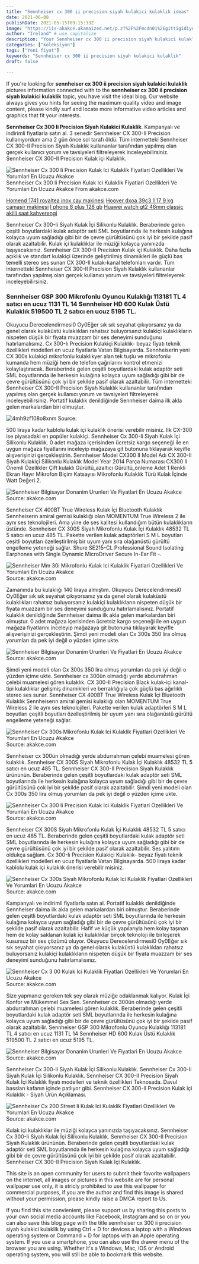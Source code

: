 ```yaml
---
title: "Sennheiser cx 300 ii precision siyah kulakici kulaklik ideas"
date: 2021-06-08
publishDate: 2021-05-15T09:15:33Z
image: "https://iis-akakce.akamaized.net/p.z?%2F%2Fmcdn01%2Egittigidiyor%2Enet%2F67943%2F679430995%5F0%2Ejpg"
author: "Ireland" # use capitalize
description: "Your Sennheiser cx 300 ii precision siyah kulakici kulaklik images are ready. Sennheiser cx 300 ii precision siyah kulakici kulaklik are a topic that is being searched for and liked by netizens today. You can Download the Sennheiser cx 300 ii precision siyah kulakici kulaklik files here. Find and Download all free photos."
categories: ["koleksiyon"]
tags: ["Yeni fiyat"]
keywords: "Sennheiser cx 300 ii precision siyah kulakici kulaklik"
draft: false

---
```


If you're looking for **sennheiser cx 300 ii precision siyah kulakici kulaklik** pictures information connected with to the **sennheiser cx 300 ii precision siyah kulakici kulaklik** topic, you have visit the ideal  blog.  Our website always  gives you  hints  for seeing  the maximum  quality video and image  content, please kindly surf and locate more informative video articles and graphics  that fit your interests.

**Sennheiser Cx 300 Ii Precision Siyah Kulakici Kulaklik**. Kampanyalı ve indirimli fiyatlarla satın al. 3 senedir Sennheiser CX 300-II Precision kullanıyordum ama 2 gün önce sol tarafı öldü. Tüm internetteki Sennheiser CX 300-II Precision Siyah Kulaklık kullananlar tarafından yapılmış olan gerçek kullanıcı yorum ve tavsiyeleri filtreleyerek inceleyebilirsiniz. Sennheiser CX 300-II Precision Kulak içi Kulaklık.

![Sennheiser Cx 300 Ii Precision Kulak Ici Kulaklik Fiyatlari Ozellikleri Ve Yorumlari En Ucuzu Akakce](https://cdn.akakce.com/sennheiser/sennheiser-cx-300-ii-precision-kulak-ici-z.jpg "Sennheiser Cx 300 Ii Precision Kulak Ici Kulaklik Fiyatlari Ozellikleri Ve Yorumlari En Ucuzu Akakce")
Sennheiser Cx 300 Ii Precision Kulak Ici Kulaklik Fiyatlari Ozellikleri Ve Yorumlari En Ucuzu Akakce From akakce.com

[Homend 1741 royaltea inox cay makinesi](/homend-1741-royaltea-inox-cay-makinesi/)
[Hoover dxoa 39c3 1 17 9 kg camasir makinesi](/hoover-dxoa-39c3-1-17-9-kg-camasir-makinesi/)
[I phone 8 plus 128 gb](/i-phone-8-plus-128-gb/)
[Huawei watch gt2 46mm classic akilli saat kahverengi](/huawei-watch-gt2-46mm-classic-akilli-saat-kahverengi/)

Sennheiser Cx 300-Ii Siyah Kulak İçi Silikonlu Kulaklık. Beraberinde gelen çeşitli boyutlardaki kulak adaptör seti SML boyutlarında ile herkesin kulağına kolayca uyum sağladığı gibi bir de çevre gürültüsünü çok iyi bir şekilde pasif olarak azaltabilir. Kulak içi kulaklıklar ile müziği kolayca yanınızda taşıyacaksınız. Sennheiser CX 300-II Precision Kulak içi Kulaklık. Daha fazla açıklık ve standart kulakiçi üzerinde geliştirilmiş dinamikleri ile güçlü bas temelli stereo ses sunan CX 300-II kulak-kanal telefonları vardır. Tüm internetteki Sennheiser CX 300-II Precision Siyah Kulaklık kullananlar tarafından yapılmış olan gerçek kullanıcı yorum ve tavsiyeleri filtreleyerek inceleyebilirsiniz.

### Sennheiser GSP 300 Mikrofonlu Oyuncu Kulaklığı 113181 TL 4 satıcı en ucuz 1131 TL 14 Sennheiser HD 600 Kulak Üstü Kulaklık 519500 TL 2 satıcı en ucuz 5195 TL.

Okuyucu Derecelendirmesi0 Oy0Eğer sık sık seyahat çıkıyorsanız ya da genel olarak kulaküstü kulaklıkları rahatsız buluyorsanız kulakiçi kulaklıkların nispeten düşük bir fiyata muazzam bir ses deneyimi sunduğunu hatırlamalısınız. Cx 300-Iı Precision Kulakiçi Kulaklık- beyaz fiyatı teknik özellikleri modelleri en ucuz fiyatlarla Vatan Bilgisayarda. Sennheiserin yeni CX 300s kulakiçi mikrofonlu kulaklıkyer alan tek tuşlu ve mikrofonlu kumanda hem müziği hem de telefon çağrılarını kontrol etmenizi kolaylaştıracak. Beraberinde gelen çeşitli boyutlardaki kulak adaptör seti SML boyutlarında ile herkesin kulağına kolayca uyum sağladığı gibi bir de çevre gürültüsünü çok iyi bir şekilde pasif olarak azaltabilir. Tüm internetteki Sennheiser CX 300-II Precision Siyah Kulaklık kullananlar tarafından yapılmış olan gerçek kullanıcı yorum ve tavsiyeleri filtreleyerek inceleyebilirsiniz. Portatif kulaklık denildiğinde Sennheiser daima ilk akla gelen markalardan biri olmuştur.


![4mh9zf108o8xnm](https://iis-akakce.akamaized.net/p.z?%2F%2Fn11scdn%2Eakamaized%2Enet%2Fa1%2F1024%2Fkitap%2Dmuzik%2Dfilm%2Doyun%2Fkulakliklar%2Fsennheiser%2Dcx%2D500i%2Dbeyaz%2Dmikrofonlu%2Dkulak%2Dici%2Dkulaklik%5F%5F1387641084390023%2Ejpg "4mh9zf108o8xnm")
Source: 

500 liraya kadar kablolu kulak içi kulaklık önerisi verebilir misiniz. Ilk CX-300 ise piyasadaki en popüler kulakiçi. Sennheiser Cx 300-Ii Siyah Kulak İçi Silikonlu Kulaklık. 0 adet mağaza içerisinden ücretsiz kargo seçeneği ile en uygun mağaza fiyatlarını inceleyip mağazaya git butonuna tıklayarak keyifle alışverişinizi gerçekleştirin. Sennheiser Model CX300 II Model Adı CX 300-II Siyah Kulakiçi Silikonlu Kulaklık Model Year 2014 Parça Numarası CX300 II Önemli Özellikler Çift kulaklı Gürültü_azaltıcı Gürültü_önleme Adet 1 Renkli Ekran Hayır Mikrofon Biçim Katsayısı Mikrofonlu Kulaklık Türü Kulak İçinde Watt Değeri 2.

![Sennheiser Bilgisayar Donanim Urunleri Ve Fiyatlari En Ucuzu Akakce](https://i.idefix.com/cache/600x600-0/originals/0001834571001-1.jpg "Sennheiser Bilgisayar Donanim Urunleri Ve Fiyatlari En Ucuzu Akakce")
Source: akakce.com

Sennheiser CX 400BT True Wireless Kulak İçi Bluetooth Kulaklık Sennheiserın amiral gemisi kulaklığı olan MOMENTUM True Wireless 2 ile aynı ses teknolojileri. Ama yine de ses kalitesi kullandığım bütün kulaklıkların üstünde. Sennheiser CX 300S Siyah Mikrofonlu Kulak İçi Kulaklık 48532 TL 5 satıcı en ucuz 485 TL. Pakette verilen kulak adaptörleri S M L boyutları çeşitli boyutları özelleştirilmiş bir uyum yanı sıra olağanüstü gürültü engelleme yeteneği sağlar. Shure SE215-CL Professional Sound Isolating Earphones with Single Dynamic MicroDriver Secure In-Ear Fit -.

![Sennheiser Mm 30i Mikrofonlu Kulak Ici Kulaklik Fiyatlari Ozellikleri Ve Yorumlari En Ucuzu Akakce](https://cdn.akakce.com/sennheiser/sennheiser-mm-30i-mikrofonlu-kulak-ici-z.jpg "Sennheiser Mm 30i Mikrofonlu Kulak Ici Kulaklik Fiyatlari Ozellikleri Ve Yorumlari En Ucuzu Akakce")
Source: akakce.com

Zamanında bu kulaklığı 140 liraya almıştım. Okuyucu Derecelendirmesi0 Oy0Eğer sık sık seyahat çıkıyorsanız ya da genel olarak kulaküstü kulaklıkları rahatsız buluyorsanız kulakiçi kulaklıkların nispeten düşük bir fiyata muazzam bir ses deneyimi sunduğunu hatırlamalısınız. Portatif kulaklık denildiğinde Sennheiser daima ilk akla gelen markalardan biri olmuştur. 0 adet mağaza içerisinden ücretsiz kargo seçeneği ile en uygun mağaza fiyatlarını inceleyip mağazaya git butonuna tıklayarak keyifle alışverişinizi gerçekleştirin. Şimdi yeni modeli olan Cx 300s 350 lira olmuş yorumları da pek iyi değil o yüzden içime ukte.

![Sennheiser Bilgisayar Donanim Urunleri Ve Fiyatlari En Ucuzu Akakce](https://cdn.akakce.com/iv/10001/880/880102001x.jpg "Sennheiser Bilgisayar Donanim Urunleri Ve Fiyatlari En Ucuzu Akakce")
Source: akakce.com

Şimdi yeni modeli olan Cx 300s 350 lira olmuş yorumları da pek iyi değil o yüzden içime ukte. Sennheiser cx 300ün olmadığı yerde abdurrahman çelebi muamelesi gören kulaklık. CX 300-II Precision Black kulak-içi kanal-tipi kulaklıklar gelişmiş dinamikleri ve berraklığıyla çok güçlü bas ağırlıklı stereo ses sunar. Sennheiser CX 400BT True Wireless Kulak İçi Bluetooth Kulaklık Sennheiserın amiral gemisi kulaklığı olan MOMENTUM True Wireless 2 ile aynı ses teknolojileri. Pakette verilen kulak adaptörleri S M L boyutları çeşitli boyutları özelleştirilmiş bir uyum yanı sıra olağanüstü gürültü engelleme yeteneği sağlar.

![Sennheiser Cx 300s Mikrofonlu Kulak Ici Kulaklik Fiyatlari Ozellikleri Ve Yorumlari En Ucuzu Akakce](https://iis-akakce.akamaized.net/p.z?%2F%2Fi%2Edr%2Ecom%2Etr%2Fcache%2F600x600%2D0%2Foriginals%2F0001817405002%2D1%2Ejpg "Sennheiser Cx 300s Mikrofonlu Kulak Ici Kulaklik Fiyatlari Ozellikleri Ve Yorumlari En Ucuzu Akakce")
Source: akakce.com

Sennheiser cx 300ün olmadığı yerde abdurrahman çelebi muamelesi gören kulaklık. Sennheiser CX 300S Siyah Mikrofonlu Kulak İçi Kulaklık 48532 TL 5 satıcı en ucuz 485 TL. Sennheiser CX 300-II Precision Siyah Kulaklık ürününün. Beraberinde gelen çeşitli boyutlardaki kulak adaptör seti SML boyutlarında ile herkesin kulağına kolayca uyum sağladığı gibi bir de çevre gürültüsünü çok iyi bir şekilde pasif olarak azaltabilir. Şimdi yeni modeli olan Cx 300s 350 lira olmuş yorumları da pek iyi değil o yüzden içime ukte.

![Sennheiser Cx 300 Ii Precision Kulak Ici Kulaklik Fiyatlari Ozellikleri Ve Yorumlari En Ucuzu Akakce](https://cdn.akakce.com/sennheiser/sennheiser-cx-300-ii-precision-kulak-ici-z.jpg "Sennheiser Cx 300 Ii Precision Kulak Ici Kulaklik Fiyatlari Ozellikleri Ve Yorumlari En Ucuzu Akakce")
Source: akakce.com

Sennheiser CX 300S Siyah Mikrofonlu Kulak İçi Kulaklık 48532 TL 5 satıcı en ucuz 485 TL. Beraberinde gelen çeşitli boyutlardaki kulak adaptör seti SML boyutlarında ile herkesin kulağına kolayca uyum sağladığı gibi bir de çevre gürültüsünü çok iyi bir şekilde pasif olarak azaltabilir. Ses yalıtımı oldukça sağlam. Cx 300-Iı Precision Kulakiçi Kulaklık- beyaz fiyatı teknik özellikleri modelleri en ucuz fiyatlarla Vatan Bilgisayarda. 500 liraya kadar kablolu kulak içi kulaklık önerisi verebilir misiniz.

![Sennheiser Cx 300s Siyah Mikrofonlu Kulak Ici Kulaklik Fiyatlari Ozellikleri Ve Yorumlari En Ucuzu Akakce](https://cdn.akakce.com/sennheiser/sennheiser-cx-300s-siyah-mikrofonlu-kulak-ici-z.jpg "Sennheiser Cx 300s Siyah Mikrofonlu Kulak Ici Kulaklik Fiyatlari Ozellikleri Ve Yorumlari En Ucuzu Akakce")
Source: akakce.com

Kampanyalı ve indirimli fiyatlarla satın al. Portatif kulaklık denildiğinde Sennheiser daima ilk akla gelen markalardan biri olmuştur. Beraberinde gelen çeşitli boyutlardaki kulak adaptör seti SML boyutlarında ile herkesin kulağına kolayca uyum sağladığı gibi bir de çevre gürültüsünü çok iyi bir şekilde pasif olarak azaltabilir. Hafif ve küçük yapılarıyla hem kolay taşınan hem de kolay saklanan kulak içi kulaklıklar birçok teknoloji ile birleşerek kusursuz bir ses çözümü oluyor. Okuyucu Derecelendirmesi0 Oy0Eğer sık sık seyahat çıkıyorsanız ya da genel olarak kulaküstü kulaklıkları rahatsız buluyorsanız kulakiçi kulaklıkların nispeten düşük bir fiyata muazzam bir ses deneyimi sunduğunu hatırlamalısınız.

![Sennheiser Cx 3 00 Kulak Ici Kulaklik Fiyatlari Ozellikleri Ve Yorumlari En Ucuzu Akakce](https://cdn.akakce.com/sennheiser/sennheiser-cx-3-00-kulak-ici-z.jpg "Sennheiser Cx 3 00 Kulak Ici Kulaklik Fiyatlari Ozellikleri Ve Yorumlari En Ucuzu Akakce")
Source: akakce.com

Size yapmanız gereken tek şey olarak müziğe odaklanmak kalıyor. Kulak İçi Konfor ve Mükemmel Ses Sen. Sennheiser cx 300ün olmadığı yerde abdurrahman çelebi muamelesi gören kulaklık. Beraberinde gelen çeşitli boyutlardaki kulak adaptör seti SML boyutlarında ile herkesin kulağına kolayca uyum sağladığı gibi bir de çevre gürültüsünü çok iyi bir şekilde pasif olarak azaltabilir. Sennheiser GSP 300 Mikrofonlu Oyuncu Kulaklığı 113181 TL 4 satıcı en ucuz 1131 TL 14 Sennheiser HD 600 Kulak Üstü Kulaklık 519500 TL 2 satıcı en ucuz 5195 TL.

![Sennheiser Bilgisayar Donanim Urunleri Ve Fiyatlari En Ucuzu Akakce](https://cdn.akakce.com/sennheiser/sennheiser-cx-80s-mikrofonlu-kulak-ici-x.jpg "Sennheiser Bilgisayar Donanim Urunleri Ve Fiyatlari En Ucuzu Akakce")
Source: akakce.com

Sennheiser Cx 300-Ii Siyah Kulak İçi Silikonlu Kulaklık. Sennheiser Cx 300-Ii Siyah Kulak İçi Silikonlu Kulaklık. Sennheiser CX 300-II Precision Siyah Kulak İçi Kulaklık fiyatı modelleri ve teknik özellikleri Teknosada. Davul bassları kafanın içinde patlıyor gibi. Sennheiser CX 300-II Precision Kulak içi Kulaklık - Siyah Ürün Açıklaması.

![Sennheiser Cx 200 Street Ii Kulak Ici Kulaklik Fiyatlari Ozellikleri Ve Yorumlari En Ucuzu Akakce](https://iis-akakce.akamaized.net/p.z?%2F%2Fmcdn01%2Egittigidiyor%2Enet%2F67943%2F679430995%5F0%2Ejpg "Sennheiser Cx 200 Street Ii Kulak Ici Kulaklik Fiyatlari Ozellikleri Ve Yorumlari En Ucuzu Akakce")
Source: akakce.com

Kulak içi kulaklıklar ile müziği kolayca yanınızda taşıyacaksınız. Sennheiser Cx 300-Ii Siyah Kulak İçi Silikonlu Kulaklık. Sennheiser CX 300-II Precision Siyah Kulaklık ürününün. Beraberinde gelen çeşitli boyutlardaki kulak adaptör seti SML boyutlarında ile herkesin kulağına kolayca uyum sağladığı gibi bir de çevre gürültüsünü çok iyi bir şekilde pasif olarak azaltabilir. Sennheiser CX 300-II Precision Siyah Kulak İçi Kulaklık.

This site is an open community for users to submit their favorite wallpapers on the internet, all images or pictures in this website are for personal wallpaper use only, it is stricly prohibited to use this wallpaper for commercial purposes, if you are the author and find this image is shared without your permission, please kindly raise a DMCA report to Us.

If you find this site convienient, please support us by sharing this posts to your own social media accounts like Facebook, Instagram and so on or you can also save this blog page with the title sennheiser cx 300 ii precision siyah kulakici kulaklik by using Ctrl + D for devices a laptop with a Windows operating system or Command + D for laptops with an Apple operating system. If you use a smartphone, you can also use the drawer menu of the browser you are using. Whether it's a Windows, Mac, iOS or Android operating system, you will still be able to bookmark this website.

